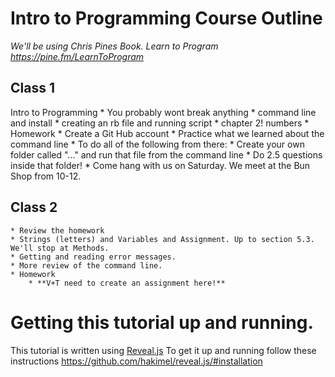 # Intro to Programming Course Outline
*We'll be using Chris Pines Book. Learn to Program https://pine.fm/LearnToProgram*

## Class 1
Intro to Programming
	* You probably wont break anything
	* command line and install
	* creating an rb file and running script
	* chapter 2! numbers
	* Homework
	 * Create a Git Hub account
	 * Practice what we learned about the command line
	 * To do all of the following from there:
	 * Create your own folder called "..." and run that file from the command line
	 * Do 2.5 questions inside that folder!
	* Come hang with us on Saturday. We meet at the Bun Shop from 10-12.

## Class 2
	* Review the homework
	* Strings (letters) and Variables and Assignment. Up to section 5.3. We'll stop at Methods.
	* Getting and reading error messages.
	* More review of the command line.
	* Homework
		* **V+T need to create an assignment here!**

# Getting this tutorial up and running.

This tutorial is written using [Reveal.js](https://github.com/hakimel/reveal.js)
To get it up and running follow these instructions https://github.com/hakimel/reveal.js/#installation

